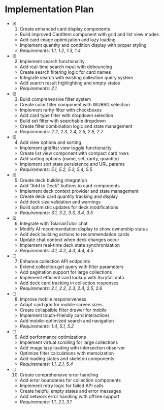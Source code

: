 # Implementation Plan

- [x] 1. Create enhanced card display components
  - Build improved CardItem component with grid and list view modes
  - Add card image optimization and lazy loading
  - Implement quantity and condition display with proper styling
  - _Requirements: 1.1, 1.2, 1.3, 1.4_

- [x] 2. Implement search functionality
  - Add real-time search input with debouncing
  - Create search filtering logic for card names
  - Integrate search with existing collection query system
  - Add search result highlighting and empty states
  - _Requirements: 2.1_

- [x] 3. Build comprehensive filter system
  - Create color filter component with WUBRG selection
  - Implement rarity filter with checkboxes
  - Add card type filter with dropdown selection
  - Build set filter with searchable dropdown
  - Create filter combination logic and state management
  - _Requirements: 2.2, 2.3, 2.4, 2.5, 2.6, 2.7_

- [x] 4. Add view options and sorting
  - Implement grid/list view toggle functionality
  - Create list view component with compact card rows
  - Add sorting options (name, set, rarity, quantity)
  - Implement sort state persistence and URL params
  - _Requirements: 5.1, 5.2, 5.3, 5.4, 5.5_

- [x] 5. Create deck building integration
  - Add "Add to Deck" buttons to card components
  - Implement deck context provider and state management
  - Create deck card quantity tracking and display
  - Add deck size validation and warnings
  - Build optimistic updates for deck modifications
  - _Requirements: 3.1, 3.2, 3.3, 3.4, 3.5_

- [x] 6. Integrate with TolarianTutor chat
  - Modify AI recommendation display to show ownership status
  - Add deck building actions to recommendation cards
  - Update chat context when deck changes occur
  - Implement real-time deck state synchronization
  - _Requirements: 4.1, 4.2, 4.3, 4.4, 4.5_

- [ ] 7. Enhance collection API endpoints
  - Extend collection.get query with filter parameters
  - Add pagination support for large collections
  - Implement efficient card lookup with Scryfall data
  - Add deck card tracking in collection responses
  - _Requirements: 2.1, 2.2, 2.3, 2.4, 2.5, 2.6_

- [ ] 8. Improve mobile responsiveness
  - Adapt card grid for mobile screen sizes
  - Create collapsible filter drawer for mobile
  - Implement touch-friendly card interactions
  - Add mobile-optimized search and navigation
  - _Requirements: 1.4, 5.1, 5.2_

- [ ] 9. Add performance optimizations
  - Implement virtual scrolling for large collections
  - Add image lazy loading with intersection observer
  - Optimize filter calculations with memoization
  - Add loading states and skeleton components
  - _Requirements: 1.1, 2.1, 5.4_

- [ ] 10. Create comprehensive error handling
  - Add error boundaries for collection components
  - Implement retry logic for failed API calls
  - Create helpful empty states and error messages
  - Add network error handling with offline support
  - _Requirements: 1.1, 2.1, 3.1_